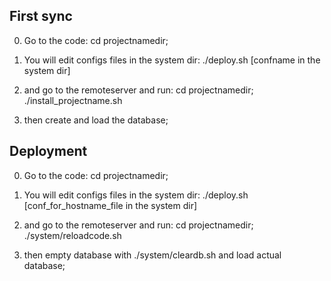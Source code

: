 
First sync
---
0. Go to the code:
cd projectnamedir;

1. You will edit configs files in the system dir:
./deploy.sh [confname in the system dir]

2. and go to the remoteserver and run:
cd projectnamedir;
./install_projectname.sh

3. then create and load the database;   

Deployment
---
0. Go to the code:
cd projectnamedir;

1. You will edit configs files in the system dir:
./deploy.sh [conf_for_hostname_file in the system dir]

2. and go to the remoteserver and run:
cd projectnamedir;
./system/reloadcode.sh

3. then empty database with ./system/cleardb.sh and load actual database;   